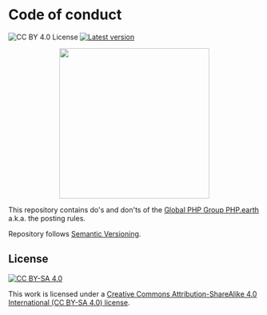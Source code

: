 # Code of conduct

![CC BY 4.0 License](https://img.shields.io/badge/license-CC%20BY%204.0-blue.svg?style=plastic "CC BY 4.0 License")
[![Latest version](https://img.shields.io/github/release/phpearth/coc.svg?style=plastic)](https://github.com/phpearth/coc/releases)

<div align="center">
  <img src="https://cdn.rawgit.com/phpearth/logo/master/svg/indigo.svg" width="300">
</div>

This repository contains do's and don'ts of the [Global PHP Group PHP.earth](https://php.earth)
a.k.a. the posting rules.

Repository follows [Semantic Versioning](http://semver.org/).

## License

[![CC BY-SA 4.0](https://i.creativecommons.org/l/by-sa/4.0/88x31.png "Creative Commons License")](http://creativecommons.org/licenses/by-sa/4.0/)

This work is licensed under a [Creative Commons Attribution-ShareAlike 4.0 International (CC BY-SA 4.0) license](http://creativecommons.org/licenses/by-sa/4.0/).
